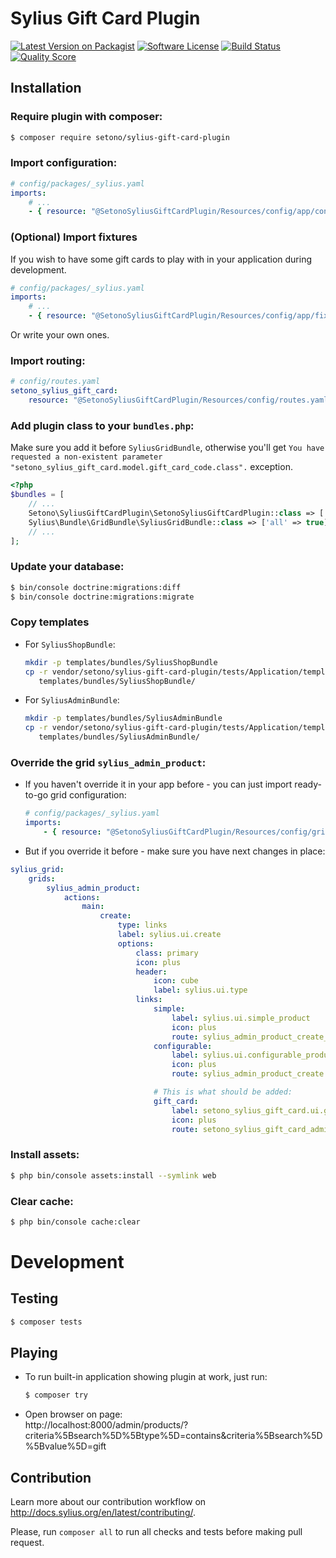 # Sylius Gift Card Plugin

[![Latest Version on Packagist][ico-version]][link-packagist]
[![Software License][ico-license]](LICENSE)
[![Build Status][ico-travis]][link-travis]
[![Quality Score][ico-code-quality]][link-code-quality]

## Installation

### Require plugin with composer:

```bash
$ composer require setono/sylius-gift-card-plugin
```

### Import configuration:

```yaml
# config/packages/_sylius.yaml
imports:
    # ...
    - { resource: "@SetonoSyliusGiftCardPlugin/Resources/config/app/config.yaml" }
```

### (Optional) Import fixtures 

If you wish to have some gift cards to play with in your application 
during development.

```yaml
# config/packages/_sylius.yaml
imports:
    # ...
    - { resource: "@SetonoSyliusGiftCardPlugin/Resources/config/app/fixtures.yaml" }
```

Or write your own ones.

### Import routing:
   
```yaml
# config/routes.yaml
setono_sylius_gift_card:
    resource: "@SetonoSyliusGiftCardPlugin/Resources/config/routes.yaml"
```

### Add plugin class to your `bundles.php`:

Make sure you add it before `SyliusGridBundle`, otherwise you'll get
`You have requested a non-existent parameter "setono_sylius_gift_card.model.gift_card_code.class".` exception.

```php
<?php
$bundles = [
    // ...
    Setono\SyliusGiftCardPlugin\SetonoSyliusGiftCardPlugin::class => ['all' => true],
    Sylius\Bundle\GridBundle\SyliusGridBundle::class => ['all' => true],
    // ...
];
```

### Update your database:

```bash
$ bin/console doctrine:migrations:diff
$ bin/console doctrine:migrations:migrate
```

### Copy templates

- For `SyliusShopBundle`:

    ```bash
    mkdir -p templates/bundles/SyliusShopBundle
    cp -r vendor/setono/sylius-gift-card-plugin/tests/Application/templates/bundles/SyliusShopBundle/ \
       templates/bundles/SyliusShopBundle/
    ```

- For `SyliusAdminBundle`:

    ```bash
    mkdir -p templates/bundles/SyliusAdminBundle
    cp -r vendor/setono/sylius-gift-card-plugin/tests/Application/templates/bundles/SyliusAdminBundle/ \
       templates/bundles/SyliusAdminBundle/
    ```   

### Override the grid `sylius_admin_product`:

- If you haven't override it in your app before - you can just import
  ready-to-go grid configuration:

    ```yaml
    # config/packages/_sylius.yaml
    imports:
        - { resource: "@SetonoSyliusGiftCardPlugin/Resources/config/grids/sylius_admin_product.yaml" }
    ```

- But if you override it before - make sure you have next changes in place:

```yaml
sylius_grid:
    grids:
        sylius_admin_product:
            actions:
                main:
                    create:
                        type: links
                        label: sylius.ui.create
                        options:
                            class: primary
                            icon: plus
                            header:
                                icon: cube
                                label: sylius.ui.type
                            links:
                                simple:
                                    label: sylius.ui.simple_product
                                    icon: plus
                                    route: sylius_admin_product_create_simple
                                configurable:
                                    label: sylius.ui.configurable_product
                                    icon: plus
                                    route: sylius_admin_product_create

                                # This is what should be added:
                                gift_card:
                                    label: setono_sylius_gift_card.ui.gift_card
                                    icon: plus
                                    route: setono_sylius_gift_card_admin_product_create_gift_card
```

### Install assets:

```bash
$ php bin/console assets:install --symlink web
```

### Clear cache:

```bash
$ php bin/console cache:clear
```
    
# Development

## Testing

```bash
$ composer tests
```

## Playing

- To run built-in application showing plugin at work, just run:  

    ```bash
    $ composer try
    ```

- Open browser on page:  
  http://localhost:8000/admin/products/?criteria%5Bsearch%5D%5Btype%5D=contains&criteria%5Bsearch%5D%5Bvalue%5D=gift

## Contribution

Learn more about our contribution workflow on http://docs.sylius.org/en/latest/contributing/.

Please, run `composer all` to run all checks and tests before making pull request.

[ico-version]: https://img.shields.io/packagist/v/setono/sylius-gift-card-plugin.svg?style=flat-square
[ico-license]: https://img.shields.io/badge/license-MIT-brightgreen.svg?style=flat-square
[ico-travis]: https://img.shields.io/travis/Setono/SyliusGiftCardPlugin/master.svg?style=flat-square
[ico-code-quality]: https://img.shields.io/scrutinizer/g/Setono/SyliusGiftCardPlugin.svg?style=flat-square

[link-packagist]: https://packagist.org/packages/setono/sylius-gift-card-plugin
[link-travis]: https://travis-ci.org/Setono/SyliusGiftCardPlugin
[link-code-quality]: https://scrutinizer-ci.com/g/Setono/SyliusGiftCardPlugin
